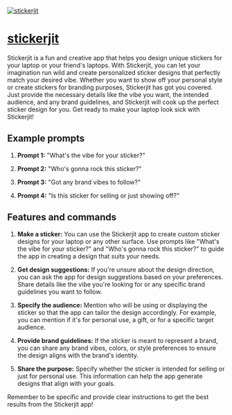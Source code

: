 [![stickerjit](https://files.oaiusercontent.com/file-YZq7D8jajhbusXllGbwn90nS?se=2123-10-17T19%3A06%3A48Z&sp=r&sv=2021-08-06&sr=b&rscc=max-age%3D31536000%2C%20immutable&rscd=attachment%3B%20filename%3Defa6aa57-c3b1-46d6-8454-28a37ba3fd3b.png&sig=S7VnXvvo9Src//a9fercZvV4vBKbFwyPN/FeBgIOpgg%3D)](https://chat.openai.com/g/g-9GftxVY8m-stickerjit)

# [stickerjit](https://chat.openai.com/g/g-9GftxVY8m-stickerjit)

Stickerjit is a fun and creative app that helps you design unique stickers for your laptop or your friend's laptops. With Stickerjit, you can let your imagination run wild and create personalized sticker designs that perfectly match your desired vibe. Whether you want to show off your personal style or create stickers for branding purposes, Stickerjit has got you covered. Just provide the necessary details like the vibe you want, the intended audience, and any brand guidelines, and Stickerjit will cook up the perfect sticker design for you. Get ready to make your laptop look sick with Stickerjit!

## Example prompts

1. **Prompt 1:** "What's the vibe for your sticker?"

2. **Prompt 2:** "Who's gonna rock this sticker?"

3. **Prompt 3:** "Got any brand vibes to follow?"

4. **Prompt 4:** "Is this sticker for selling or just showing off?"

## Features and commands

1. **Make a sticker:** You can use the Stickerjit app to create custom sticker designs for your laptop or any other surface. Use prompts like "What's the vibe for your sticker?" and "Who's gonna rock this sticker?" to guide the app in creating a design that suits your needs.

2. **Get design suggestions:** If you're unsure about the design direction, you can ask the app for design suggestions based on your preferences. Share details like the vibe you're looking for or any specific brand guidelines you want to follow.

3. **Specify the audience:** Mention who will be using or displaying the sticker so that the app can tailor the design accordingly. For example, you can mention if it's for personal use, a gift, or for a specific target audience.

4. **Provide brand guidelines:** If the sticker is meant to represent a brand, you can share any brand vibes, colors, or style preferences to ensure the design aligns with the brand's identity.

5. **Share the purpose:** Specify whether the sticker is intended for selling or just for personal use. This information can help the app generate designs that align with your goals.

Remember to be specific and provide clear instructions to get the best results from the Stickerjit app!